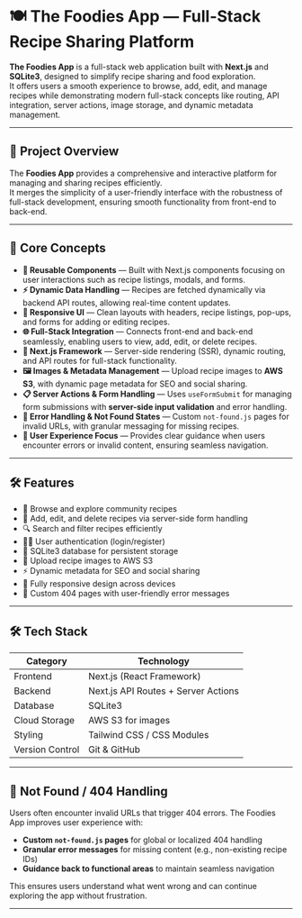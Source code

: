 # 🍽️ The Foodies App — Full-Stack Recipe Sharing Platform

**The Foodies App** is a full-stack web application built with **Next.js** and **SQLite3**, designed to simplify recipe sharing and food exploration.  
It offers users a smooth experience to browse, add, edit, and manage recipes while demonstrating modern full-stack concepts like routing, API integration, server actions, image storage, and dynamic metadata management.

---

## 🎯 Project Overview

The **Foodies App** provides a comprehensive and interactive platform for managing and sharing recipes efficiently.  
It merges the simplicity of a user-friendly interface with the robustness of full-stack development, ensuring smooth functionality from front-end to back-end.

---

## 🔑 Core Concepts

- **🧩 Reusable Components** — Built with Next.js components focusing on user interactions such as recipe listings, modals, and forms.  
- **⚡ Dynamic Data Handling** — Recipes are fetched dynamically via backend API routes, allowing real-time content updates.  
- **📱 Responsive UI** — Clean layouts with headers, recipe listings, pop-ups, and forms for adding or editing recipes.  
- **🌐 Full-Stack Integration** — Connects front-end and back-end seamlessly, enabling users to view, add, edit, or delete recipes.  
- **🚀 Next.js Framework** — Server-side rendering (SSR), dynamic routing, and API routes for full-stack functionality.  
- **🖼️ Images & Metadata Management** — Upload recipe images to **AWS S3**, with dynamic page metadata for SEO and social sharing.  
- **📋 Server Actions & Form Handling** — Uses `useFormSubmit` for managing form submissions with **server-side input validation** and error handling.  
- **🔧 Error Handling & Not Found States** — Custom `not-found.js` pages for invalid URLs, with granular messaging for missing recipes.  
- **🎯 User Experience Focus** — Provides clear guidance when users encounter errors or invalid content, ensuring seamless navigation.

---

## 🛠️ Features

- 🍲 Browse and explore community recipes  
- 📝 Add, edit, and delete recipes via server-side form handling  
- 🔍 Search and filter recipes efficiently  
- 👩‍🍳 User authentication (login/register)  
- 💾 SQLite3 database for persistent storage  
- 📸 Upload recipe images to AWS S3  
- ⚡ Dynamic metadata for SEO and social sharing  
- 🌙 Fully responsive design across devices  
- 🛑 Custom 404 pages with user-friendly error messages  

---

## 🛠️ Tech Stack

| Category       | Technology |
|----------------|------------|
| Frontend       | Next.js (React Framework) |
| Backend        | Next.js API Routes + Server Actions |
| Database       | SQLite3 |
| Cloud Storage  | AWS S3 for images |
| Styling        | Tailwind CSS / CSS Modules |
| Version Control| Git & GitHub |

---

## 🧭 Not Found / 404 Handling

Users often encounter invalid URLs that trigger 404 errors. The Foodies App improves user experience with:  

- **Custom `not-found.js` pages** for global or localized 404 handling  
- **Granular error messages** for missing content (e.g., non-existing recipe IDs)  
- **Guidance back to functional areas** to maintain seamless navigation  

This ensures users understand what went wrong and can continue exploring the app without frustration.

---

